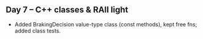 
## Day 7 – C++ classes & RAII light
- Added BrakingDecision value-type class (const methods), kept free fns; added class tests.
